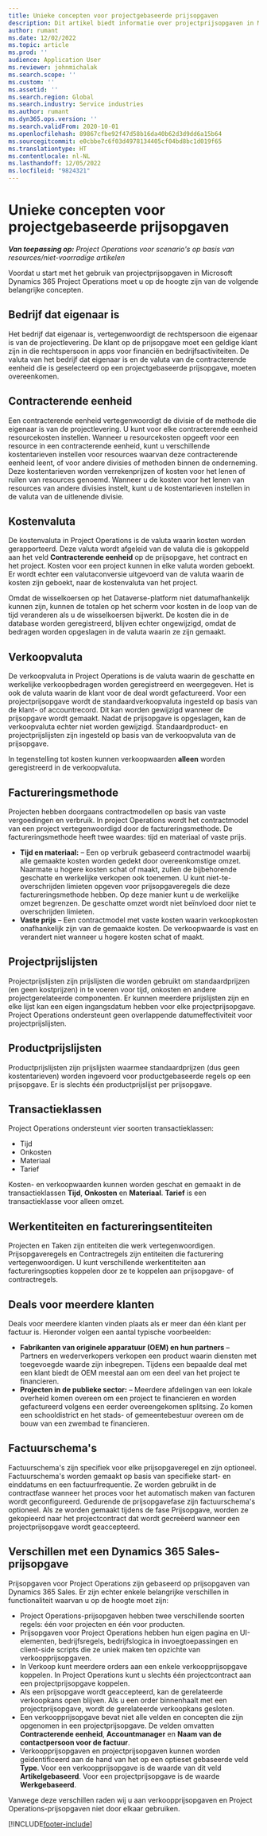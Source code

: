 ```yaml
---
title: Unieke concepten voor projectgebaseerde prijsopgaven
description: Dit artikel biedt informatie over projectprijsopgaven in Microsoft Dynamics 365 Project Operations.
author: rumant
ms.date: 12/02/2022
ms.topic: article
ms.prod: ''
audience: Application User
ms.reviewer: johnmichalak
ms.search.scope: ''
ms.custom: ''
ms.assetid: ''
ms.search.region: Global
ms.search.industry: Service industries
ms.author: rumant
ms.dyn365.ops.version: ''
ms.search.validFrom: 2020-10-01
ms.openlocfilehash: 89867cfbe92f47d58b16da40b62d3d9dd6a15b64
ms.sourcegitcommit: e0cbbe7c6f03d4978134405cf04bd8bc1d019f65
ms.translationtype: HT
ms.contentlocale: nl-NL
ms.lasthandoff: 12/05/2022
ms.locfileid: "9824321"
---
```

# <a name="concepts-unique-to-project-based-quotes"></a>Unieke concepten voor projectgebaseerde prijsopgaven

_**Van toepassing op:** Project Operations voor scenario's op basis van resources/niet-voorradige artikelen_

Voordat u start met het gebruik van projectprijsopgaven in Microsoft Dynamics 365 Project Operations moet u op de hoogte zijn van de volgende belangrijke concepten.

## <a name="owning-company"></a>Bedrijf dat eigenaar is

Het bedrijf dat eigenaar is, vertegenwoordigt de rechtspersoon die eigenaar is van de projectlevering. De klant op de prijsopgave moet een geldige klant zijn in die rechtspersoon in apps voor financiën en bedrijfsactiviteiten. De valuta van het bedrijf dat eigenaar is en de valuta van de contracterende eenheid die is geselecteerd op een projectgebaseerde prijsopgave, moeten overeenkomen.

## <a name="contracting-unit"></a>Contracterende eenheid

Een contracterende eenheid vertegenwoordigt de divisie of de methode die eigenaar is van de projectlevering. U kunt voor elke contracterende eenheid resourcekosten instellen. Wanneer u resourcekosten opgeeft voor een resource in een contracterende eenheid, kunt u verschillende kostentarieven instellen voor resources waarvan deze contracterende eenheid leent, of voor andere divisies of methoden binnen de onderneming. Deze kostentarieven worden verrekenprijzen of kosten voor het lenen of ruilen van resources genoemd. Wanneer u de kosten voor het lenen van resources van andere divisies instelt, kunt u de kostentarieven instellen in de valuta van de uitlenende divisie.

## <a name="cost-currency"></a>Kostenvaluta

De kostenvaluta in Project Operations is de valuta waarin kosten worden gerapporteerd. Deze valuta wordt afgeleid van de valuta die is gekoppeld aan het veld **Contracterende eenheid** op de prijsopgave, het contract en het project. Kosten voor een project kunnen in elke valuta worden geboekt. Er wordt echter een valutaconversie uitgevoerd van de valuta waarin de kosten zijn geboekt, naar de kostenvaluta van het project.

Omdat de wisselkoersen op het Dataverse-platform niet datumafhankelijk kunnen zijn, kunnen de totalen op het scherm voor kosten in de loop van de tijd veranderen als u de wisselkoersen bijwerkt. De kosten die in de database worden geregistreerd, blijven echter ongewijzigd, omdat de bedragen worden opgeslagen in de valuta waarin ze zijn gemaakt.

## <a name="sales-currency"></a>Verkoopvaluta

De verkoopvaluta in Project Operations is de valuta waarin de geschatte en werkelijke verkoopbedragen worden geregistreerd en weergegeven. Het is ook de valuta waarin de klant voor de deal wordt gefactureerd. Voor een projectprijsopgave wordt de standaardverkoopvaluta ingesteld op basis van de klant- of accountrecord. Dit kan worden gewijzigd wanneer de prijsopgave wordt gemaakt. Nadat de prijsopgave is opgeslagen, kan de verkoopvaluta echter niet worden gewijzigd. Standaardproduct- en projectprijslijsten zijn ingesteld op basis van de verkoopvaluta van de prijsopgave.

In tegenstelling tot kosten kunnen verkoopwaarden **alleen** worden geregistreerd in de verkoopvaluta.

## <a name="billing-method"></a>Factureringsmethode

Projecten hebben doorgaans contractmodellen op basis van vaste vergoedingen en verbruik. In project Operations wordt het contractmodel van een project vertegenwoordigd door de factureringsmethode. De factureringsmethode heeft twee waardes: tijd en materiaal of vaste prijs.

- **Tijd en materiaal:** – Een op verbruik gebaseerd contractmodel waarbij alle gemaakte kosten worden gedekt door overeenkomstige omzet. Naarmate u hogere kosten schat of maakt, zullen de bijbehorende geschatte en werkelijke verkopen ook toenemen. U kunt niet-te-overschrijden limieten opgeven voor prijsopgaveregels die deze factureringsmethode hebben. Op deze manier kunt u de werkelijke omzet begrenzen. De geschatte omzet wordt niet beïnvloed door niet te overschrijden limieten.
- **Vaste prijs** – Een contractmodel met vaste kosten waarin verkoopkosten onafhankelijk zijn van de gemaakte kosten. De verkoopwaarde is vast en verandert niet wanneer u hogere kosten schat of maakt.

## <a name="project-price-lists"></a>Projectprijslijsten

Projectprijslijsten zijn prijslijsten die worden gebruikt om standaardprijzen (en geen kostprijzen) in te voeren voor tijd, onkosten en andere projectgerelateerde componenten. Er kunnen meerdere prijslijsten zijn en elke lijst kan een eigen ingangsdatum hebben voor elke projectprijsopgave. Project Operations ondersteunt geen overlappende datumeffectiviteit voor projectprijslijsten.

## <a name="product-price-lists"></a>Productprijslijsten

Productprijslijsten zijn prijslijsten waarmee standaardprijzen (dus geen kostentarieven) worden ingevoerd voor productgebaseerde regels op een prijsopgave. Er is slechts één productprijslijst per prijsopgave.

## <a name="transaction-classes"></a>Transactieklassen

Project Operations ondersteunt vier soorten transactieklassen:

- Tijd
- Onkosten
- Materiaal
- Tarief

Kosten- en verkoopwaarden kunnen worden geschat en gemaakt in de transactieklassen **Tijd**, **Onkosten** en **Materiaal**. **Tarief** is een transactieklasse voor alleen omzet.

## <a name="work-entities-and-billing-entities"></a>Werkentiteiten en factureringsentiteiten

Projecten en Taken zijn entiteiten die werk vertegenwoordigen. Prijsopgaveregels en Contractregels zijn entiteiten die facturering vertegenwoordigen. U kunt verschillende werkentiteiten aan factureringsopties koppelen door ze te koppelen aan prijsopgave- of contractregels.

## <a name="multi-customer-deals"></a>Deals voor meerdere klanten

Deals voor meerdere klanten vinden plaats als er meer dan één klant per factuur is. Hieronder volgen een aantal typische voorbeelden:

- **Fabrikanten van originele apparatuur (OEM) en hun partners** – Partners en wederverkopers verkopen een product waarin diensten met toegevoegde waarde zijn inbegrepen. Tijdens een bepaalde deal met een klant biedt de OEM meestal aan om een deel van het project te financieren.
- **Projecten in de publieke sector:** – Meerdere afdelingen van een lokale overheid komen overeen om een project te financieren en worden gefactureerd volgens een eerder overeengekomen splitsing. Zo komen een schooldistrict en het stads- of gemeentebestuur overeen om de bouw van een zwembad te financieren.

## <a name="invoice-schedules"></a>Factuurschema's

Factuurschema's zijn specifiek voor elke prijsopgaveregel en zijn optioneel. Factuurschema's worden gemaakt op basis van specifieke start- en einddatums en een factuurfrequentie. Ze worden gebruikt in de contractfase wanneer het proces voor het automatisch maken van facturen wordt geconfigureerd. Gedurende de prijsopgavefase zijn factuurschema's optioneel. Als ze worden gemaakt tijdens de fase Prijsopgave, worden ze gekopieerd naar het projectcontract dat wordt gecreëerd wanneer een projectprijsopgave wordt geaccepteerd.

## <a name="differences-from-dynamics-365-sales-quotes"></a>Verschillen met een Dynamics 365 Sales-prijsopgave

Prijsopgaven voor Project Operations zijn gebaseerd op prijsopgaven van Dynamics 365 Sales. Er zijn echter enkele belangrijke verschillen in functionaliteit waarvan u op de hoogte moet zijn:

- Project Operations-prijsopgaven hebben twee verschillende soorten regels: één voor projecten en één voor producten.
- Prijsopgaven voor Project Operations hebben hun eigen pagina en UI-elementen, bedrijfsregels, bedrijfslogica in invoegtoepassingen en client-side scripts die ze uniek maken ten opzichte van verkoopprijsopgaven.
- In Verkoop kunt meerdere orders aan een enkele verkoopprijsopgave koppelen. In Project Operations kunt u slechts één projectcontract aan een projectprijsopgave koppelen.
- Als een prijsopgave wordt geaccepteerd, kan de gerelateerde verkoopkans open blijven. Als u een order binnenhaalt met een projectprijsopgave, wordt de gerelateerde verkoopkans gesloten.
- Een verkoopprijsopgave bevat niet alle velden en concepten die zijn opgenomen in een projectprijsopgave. De velden omvatten **Contracterende eenheid**, **Accountmanager** en **Naam van de contactpersoon voor de factuur**.
- Verkoopprijsopgaven en projectprijsopgaven kunnen worden geïdentificeerd aan de hand van het op een optieset gebaseerde veld **Type**. Voor een verkoopprijsopgave is de waarde van dit veld **Artikelgebaseerd**. Voor een projectprijsopgave is de waarde **Werkgebaseerd**.

Vanwege deze verschillen raden wij u aan verkoopprijsopgaven en Project Operations-prijsopgaven niet door elkaar gebruiken.

[!INCLUDE[footer-include](../includes/footer-banner.md)]
